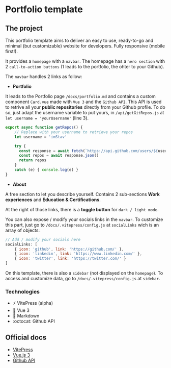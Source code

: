 # Portfolio template

## The project

This portfolio template aims to deliver an easy to use, ready-to-go and minimal (but customizable) website for developers. Fully responsive (mobile first!).

It provides a `homepage` with a `navbar`. The homepage has a `hero section` with 2 `call-to-action buttons` (1 leads to the portfolio, the ohter to your Github).

The `navbar` handles 2 links as follow:

- **Portfolio**

It leads to the Portfolio page `/docs/portfolio.md` and contains a custom component `Card.vue` made with `Vue 3` and the `Github API`. This API is used to retrive all your **public repositories** directly from your Github profile. To do so, just adapt the username variable to put yours, in `/api/getGitRepos.js` at `let username = 'yourUsername'` (line 3).

``` js
export async function getRepos() {
    // Replace with your username to retrieve your repos
    let username = 'imStav'

    try {
      const response = await fetch(`https://api.github.com/users/${username}/repos`)
      const repos = await response.json()
      return repos
    } 
    catch (e) { console.log(e) }
}
```

- **About**

A free section to let you describe yourself. Contains 2 sub-sections **Work experiences** and **Education & Certifications**.

At the right of those links, there is a **toggle button** for `dark / light mode`.

You can also expose / modify your socials links in the `navbar`. To customize this part, just go to `/docs/.vitepress/config.js` at `socialLinks` wich is an array of objects:

``` js
// Add / modify your socials here
socialLinks: [
    { icon: 'github', link: 'https://github.com/' },
    { icon: 'linkedin', link: 'https://www.linkedin.com/' },
    { icon: 'twitter', link: 'https://twitter.com/' }
]
```

On this template, there is also a `sidebar` (not displayed on the `homepage`). To access and customize data, go to `/docs/.vitepress/config.js` at `sidebar`.

### Technologies

- ⚡ VitePress (alpha)
- 🔭 Vue 3
- 📝 Markdown
- :octocat: Github API


## Official docs

- [VitePress](https://vitepress.vuejs.org/)
- [Vue.js 3](https://vuejs.org/)
- [Github API](https://docs.github.com/en/developers)